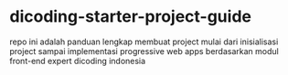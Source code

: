 # dicoding-starter-project-guide
repo ini adalah panduan lengkap membuat project mulai dari inisialisasi project sampai implementasi progressive web apps berdasarkan modul front-end expert dicoding indonesia
